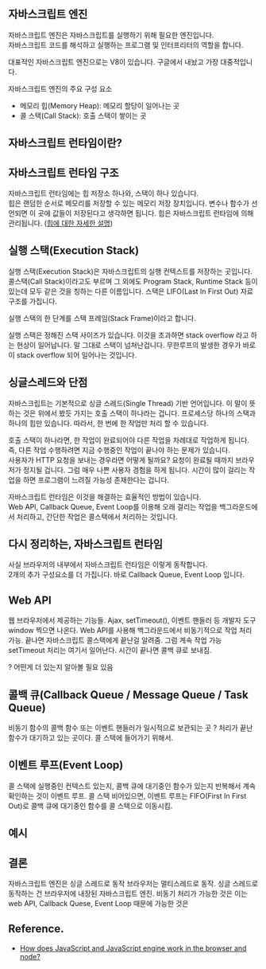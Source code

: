 ## 자바스크립트 엔진
자바스크립트 엔진은 자바스크립트를 실행하기 위해 필요한 엔진입니다.  
자바스크립트 코드를 해석하고 실행하는 프로그램 및 인터프리터의 역할을 합니다.

대표적인 자바스크립트 엔진으로는 V8이 있습니다. 구글에서 내놨고 가장 대중적입니다.

자바스크립트 엔진의 주요 구성 요소
- 메모리 힙(Memory Heap): 메모리 할당이 일어나는 곳
- 콜 스택(Call Stack): 호출 스택이 쌓이는 곳

## 자바스크립트 런타임이란?

## 자바스크립트 런타임 구조
자바스크립트 런타임에는 힙 저장소 하나와, 스택이 하나 있습니다.  
힙은 랜덤한 순서로 메모리를 저장할 수 있는 메모리 저장 장치입니다. 변수나 함수가 선언되면 이 곳에 값들이 저장된다고 생각하면 됩니다. 힙은 자바스크립트 런타임에 의해 관리됩니다. ([힙에 대한 자세한 설명](https://hashnode.com/post/does-javascript-use-stack-or-heap-for-memory-allocation-or-both-cj5jl90xl01nh1twuv8ug0bjk))  

## 실행 스택(Execution Stack)
실행 스택(Execution Stack)은 자바스크립트의 실행 컨텍스트를 저장하는 곳입니다. 콜스택(Call Stack)이라고도 부르며 그 외에도 Program Stack, Runtime Stack 등이 있는데 모두 같은 것을 칭하는 다른 이름입니다. 스택은 LIFO(Last In First Out) 자료구조를 가집니다.   

실행 스택의 한 단계를 스택 프레임(Stack Frame)이라고 합니다.  
<!-- 이미지 -->

실행 스택은 정해진 스택 사이즈가 있습니다. 이것을 초과하면 stack overflow 라고 하는 현상이 일어납니다. 말 그대로 스택이 넘쳐난겁니다. 무한루프의 발생한 경우가 바로 이 stack overflow 되어 일어나는 것입니다.

<!-- 이미지 -->

## 싱글스레드와 단점
자바스크립트는 기본적으로 싱글 스레드(Single Thread) 기반 언어입니다. 이 말이 뜻하는 것은 위에서 봤듯 가지는 호출 스택이 하나라는 겁니다. 프로세스당 하나의 스택과 하나의 힙만 있습니다. 따라서, 한 번에 한 작업만 처리 할 수 있습니다.  

호출 스택이 하나라면, 한 작업이 완료되어야 다른 작업을 차례대로 작업하게 됩니다. 즉, 다른 작업 수행하려면 지금 수행중인 작업이 끝나야 하는 문제가 있습니다.  
사용자가 HTTP 요청을 보내는 경우라면 어떻게 될까요? 요청이 완료될 때까지 브라우저가 정지될 겁니다. 그럼 매우 나쁜 사용자 경험을 하게 됩니다. 시간이 많이 걸리는 작업을 하면 프로그램이 느려질 가능성 존재한다는 겁니다.

자바스크립트 런타임은 이것을 해결하는 효율적인 방법이 있습니다.  
Web API, Callback Queue, Event Loop를 이용해 오래 걸리는 작업을 백그라운드에서 처리하고, 간단한 작업은 콜스택에서 처리하는 것입니다.

## 다시 정리하는, 자바스크립트 런타임
사실 브라우저의 내부에서 자바스크립트 런타임은 이렇게 동작합니다.  
2개의 추가 구성요소를 더 가집니다. 바로 Callback Queue, Event Loop 입니다.
<!-- 이미지 -->

## Web API
웹 브라우저에서 제공하는 기능들. Ajax, setTimeout(), 이벤트 핸들러 등
개발자 도구 window 찍으면 나온다.
Web API를 사용해 백그라운드에서 비동기적으로 작업 처리 가능. 끝나면 자바스크립트 콜스택에게 끝난걸 알려줌. 그럼 계속 작업 가능
setTimeout 처리는 여기서 일어난다. 시간이 끝나면 콜백 큐로 보내짐.

? 어떤게 더 있는지 알아볼 필요 있음

## 콜백 큐(Callback Queue / Message Queue / Task Queue)
비동기 함수의 콜백 함수 또는 이벤트 핸들러가 일시적으로 보관되는 곳
? 처리가 끝난 함수가 대기하고 있는 곳이다. 콜 스택에 들어가기 위해서.


## 이벤트 루프(Event Loop)
콜 스택에 실행중인 컨텍스트 있는지, 콜백 큐에 대기중인 함수가 있는지 반복해서 계속 확인하는 것이 이벤트 루프.
콜 스택 비어있으면, 이벤트 루프는 FIFO(First In First Out)로 콜백 큐에 대기중인 함수를 콜 스택으로 이동시킴.


## 예시
<!-- 이미지 -->


## 결론
자바스크립트 엔진은 싱글 스레드로 동작
브라우저는 멀티스레드로 동작. 싱글 스레드로 동작하는 건 브라우저에 내장된 자바스크립트 엔진.
비동기 처리가 가능한 것은
이는 web API, Callback Quese, Event Loop 때문에 가능한 것은

## Reference.
- [How does JavaScript and JavaScript engine work in the browser and node?](https://medium.com/jspoint/how-javascript-works-in-browser-and-node-ab7d0d09ac2f)